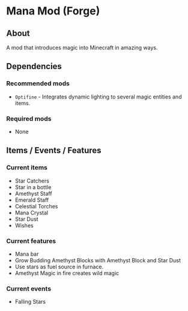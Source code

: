 # Mana Mod (Forge)

## About
A mod that introduces magic into Minecraft in amazing ways.

## Dependencies
### Recommended mods
* `Optifine` - Integrates dynamic lighting to several magic entities and items.

### Required mods
* None

## Items / Events / Features
### Current items
* Star Catchers
* Star in a bottle
* Amethyst Staff
* Emerald Staff
* Celestial Torches
* Mana Crystal
* Star Dust
* Wishes

### Current features
* Mana bar
* Grow Budding Amethyst Blocks with Amethyst Block and Star Dust
* Use stars as fuel source in furnace.
* Amethyst Magic in fire creates wild magic

### Current events
* Falling Stars
